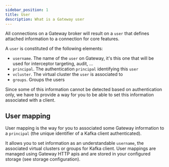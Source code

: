 ```yaml
---
sidebar_position: 1
title: User
description: What is a Gateway user
---
```


All connections on a Gateway broker will result on a `user` that defines attached information to a connection for core features.

A `user` is constituted of the following elements:

* `username`. The name of the `user` on Gateway, it's this one that will be used for interceptor targeting, audit, ...
* `principal`. The authentication `principal` identifying this `user`
* `vcluster`. The virtual cluster the `user` is associated to
* `groups`. Groups the users

Since some of this information cannot be detected based on authentication only, we have to provide a way for you to be able to set this information associated with a client.

## User mapping
User mapping is the way for you to associated some Gateway information to a `principal` (the unique identifier of a Kafka client authenticated).

It allows you to set information as an understandable `username`, the associated virtual clusters or groups for Kafka client.
User mappings are managed using Gateway HTTP apis and are stored in your configured storage (see storage configuration).

